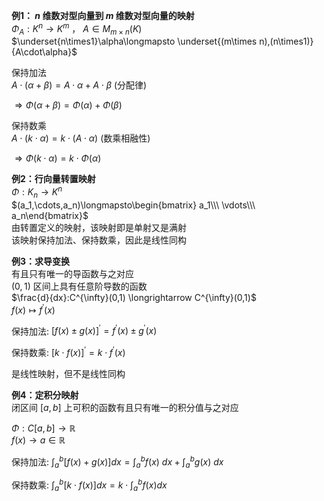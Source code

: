 **例1： $n$ 维数对型向量到 $m$ 维数对型向量的映射**  
 $\Phi_A:K^n\longrightarrow K^m$ ， $A\in M_{m\times n}(K)$  
 $\underset{n\times1}\alpha\longmapsto  
\underset{(m\times n),(n\times1)}{A\cdot\alpha}$  
  
保持加法  
 $A\cdot(\alpha+\beta)  
=A\cdot\alpha+A\cdot\beta$  (分配律)  
  
 $\Rightarrow  
\Phi(\alpha+\beta)=\Phi(\alpha)+\Phi(\beta)$  
  
保持数乘  
 $A\cdot(k\cdot\alpha)=k\cdot(A\cdot\alpha)$  (数乘相融性)  
  
 $\Rightarrow  
\Phi(k\cdot\alpha)=k\cdot\Phi(\alpha)$  
  
**例2：行向量转置映射**  
 $\Phi:K_n\longrightarrow K^n$  
 $(a_1,\cdots,a_n)\longmapsto\begin{bmatrix}  
a_1\\\ \vdots\\\ a_n\end{bmatrix}$  
由转置定义的映射，该映射即是单射又是满射  
该映射保持加法、保持数乘，因此是线性同构  
  
**例3：求导变换**  
有且只有唯一的导函数与之对应  
 $(0,1)$ 区间上具有任意阶导数的函数  
 $\frac{d}{dx}:C^{\infty}(0,1)  
\longrightarrow C^{\infty}(0,1)$  
 $f(x)\longmapsto f^\prime(x)$  
  
保持加法:  $[f(x)\pm g(x)]^\prime  
=f^\prime(x)\pm g^\prime(x)$  
  
保持数乘:  $[k\cdot f(x)]^\prime=k\cdot f^\prime(x)$  
  
是线性映射，但不是线性同构  
  
**例4：定积分映射**  
闭区间 $[a,b]$ 上可积的函数有且只有唯一的积分值与之对应  
  
 $\Phi:C[a,b]\longrightarrow\mathbb R$  
 $f(x)\longrightarrow a\in\mathbb R$  
  
保持加法:  $\int_a^b[f(x)+g(x)]dx  
=\int_a^bf(x)\ dx+\int_a^bg(x)\ dx$  
  
保持数乘:  $\int_a^b[k\cdot f(x)]dx=k\cdot \int_a^bf(x)dx$  

